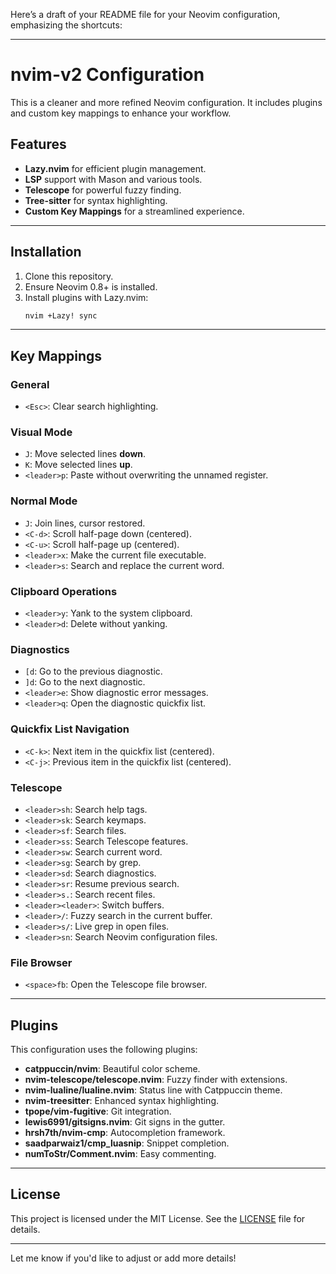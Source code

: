 Here’s a draft of your README file for your Neovim configuration, emphasizing the shortcuts:

---

# nvim-v2 Configuration

This is a cleaner and more refined Neovim configuration. It includes plugins and custom key mappings to enhance your workflow.

## Features
- **Lazy.nvim** for efficient plugin management.
- **LSP** support with Mason and various tools.
- **Telescope** for powerful fuzzy finding.
- **Tree-sitter** for syntax highlighting.
- **Custom Key Mappings** for a streamlined experience.

---

## Installation

1. Clone this repository.
2. Ensure Neovim 0.8+ is installed.
3. Install plugins with Lazy.nvim:
   ```bash
   nvim +Lazy! sync
   ```

---

## Key Mappings

### General
- `<Esc>`: Clear search highlighting.

### Visual Mode
- `J`: Move selected lines **down**.
- `K`: Move selected lines **up**.
- `<leader>p`: Paste without overwriting the unnamed register.

### Normal Mode
- `J`: Join lines, cursor restored.
- `<C-d>`: Scroll half-page down (centered).
- `<C-u>`: Scroll half-page up (centered).
- `<leader>x`: Make the current file executable.
- `<leader>s`: Search and replace the current word.

### Clipboard Operations
- `<leader>y`: Yank to the system clipboard.
- `<leader>d`: Delete without yanking.

### Diagnostics
- `[d`: Go to the previous diagnostic.
- `]d`: Go to the next diagnostic.
- `<leader>e`: Show diagnostic error messages.
- `<leader>q`: Open the diagnostic quickfix list.

### Quickfix List Navigation
- `<C-k>`: Next item in the quickfix list (centered).
- `<C-j>`: Previous item in the quickfix list (centered).

### Telescope
- `<leader>sh`: Search help tags.
- `<leader>sk`: Search keymaps.
- `<leader>sf`: Search files.
- `<leader>ss`: Search Telescope features.
- `<leader>sw`: Search current word.
- `<leader>sg`: Search by grep.
- `<leader>sd`: Search diagnostics.
- `<leader>sr`: Resume previous search.
- `<leader>s.`: Search recent files.
- `<leader><leader>`: Switch buffers.
- `<leader>/`: Fuzzy search in the current buffer.
- `<leader>s/`: Live grep in open files.
- `<leader>sn`: Search Neovim configuration files.

### File Browser
- `<space>fb`: Open the Telescope file browser.

---

## Plugins

This configuration uses the following plugins:
- **catppuccin/nvim**: Beautiful color scheme.
- **nvim-telescope/telescope.nvim**: Fuzzy finder with extensions.
- **nvim-lualine/lualine.nvim**: Status line with Catppuccin theme.
- **nvim-treesitter**: Enhanced syntax highlighting.
- **tpope/vim-fugitive**: Git integration.
- **lewis6991/gitsigns.nvim**: Git signs in the gutter.
- **hrsh7th/nvim-cmp**: Autocompletion framework.
- **saadparwaiz1/cmp_luasnip**: Snippet completion.
- **numToStr/Comment.nvim**: Easy commenting.

---

## License

This project is licensed under the MIT License. See the [LICENSE](LICENSE) file for details.

---

Let me know if you'd like to adjust or add more details!
